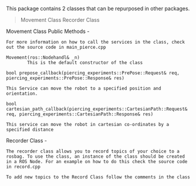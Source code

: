 This package contains 2 classes that can be repurposed in other packages.

> Movement Class
> Recorder Class


Movement Class Public Methods -

    For more information on how to call the services in the class, check out the source code in main_pierce.cpp

    Movement(ros::Nodehandl& _n) 
            This is the default constructor of the class
    
    bool prepose_callback(piercing_experiments::PrePose::Request& req, piercing_experiments::PrePose::Response& res)

    This Service can move the robot to a specified position and orientation.

    bool cartesian_path_callback(piercing_experiments::CartesianPath::Request& req, piercing_experiments::CartesianPath::Response& res)

    This service can move the robot in cartesian co-ordinates by a specified distance

Recorder Class - 

    The recorder class allows you to record topics of your choice to a rosbag. To use the class, an instance of the class should be created in a ROS Node. For an example on how to do this check the source code in record.cpp

    To add new topics to the Record Class follow the comments in the class